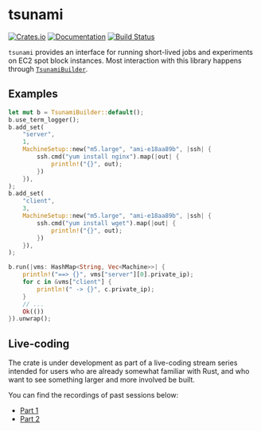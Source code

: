 # tsunami

[![Crates.io](https://img.shields.io/crates/v/tsunami.svg)](https://crates.io/crates/tsunami)
[![Documentation](https://docs.rs/tsunami/badge.svg)](https://docs.rs/tsunami/)
[![Build Status](https://travis-ci.org/jonhoo/tsunami.svg?branch=master)](https://travis-ci.org/jonhoo/tsunami)

`tsunami` provides an interface for running short-lived jobs and experiments on EC2 spot block
instances. Most interaction with this library happens through
[`TsunamiBuilder`](struct.TsunamiBuilder.html).

## Examples

```rust
let mut b = TsunamiBuilder::default();
b.use_term_logger();
b.add_set(
    "server",
    1,
    MachineSetup::new("m5.large", "ami-e18aa89b", |ssh| {
        ssh.cmd("yum install nginx").map(|out| {
            println!("{}", out);
        })
    }),
);
b.add_set(
    "client",
    3,
    MachineSetup::new("m5.large", "ami-e18aa89b", |ssh| {
        ssh.cmd("yum install wget").map(|out| {
            println!("{}", out);
        })
    }),
);

b.run(|vms: HashMap<String, Vec<Machine>>| {
    println!("==> {}", vms["server"][0].private_ip);
    for c in &vms["client"] {
        println!(" -> {}", c.private_ip);
    }
    // ...
    Ok(())
}).unwrap();
```

## Live-coding

The crate is under development as part of a live-coding stream series intended for users who
are already somewhat familiar with Rust, and who want to see something larger and more involved
be built.

You can find the recordings of past sessions below:
- [Part 1](https://youtu.be/Zdudg5TV9i4)
- [Part 2](https://youtu.be/66INYb73yXo)
